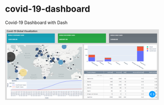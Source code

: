 # covid-19-dashboard
Covid-19 Dashboard with Dash

<img src="https://github.com/huongdo108/covid-19-dashboard/blob/master/dashboard.PNG" align="centre">
